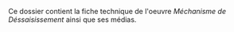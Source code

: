 Ce dossier contient la fiche technique de l'oeuvre *Méchanisme de Déssaisissement* ainsi que ses médias.
